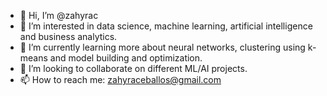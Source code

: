- 👋 Hi, I’m @zahyrac
- 👀 I’m interested in data science, machine learning, artificial intelligence and business analytics.
- 🌱 I’m currently learning more about neural networks, clustering using k-means and model building and optimization.
- 💞️ I’m looking to collaborate on different ML/AI projects.
- 📫 How to reach me: zahyraceballos@gmail.com

<!---
zahyrac/zahyrac is a ✨ special ✨ repository because its `README.md` (this file) appears on your GitHub profile.
You can click the Preview link to take a look at your changes.
--->
